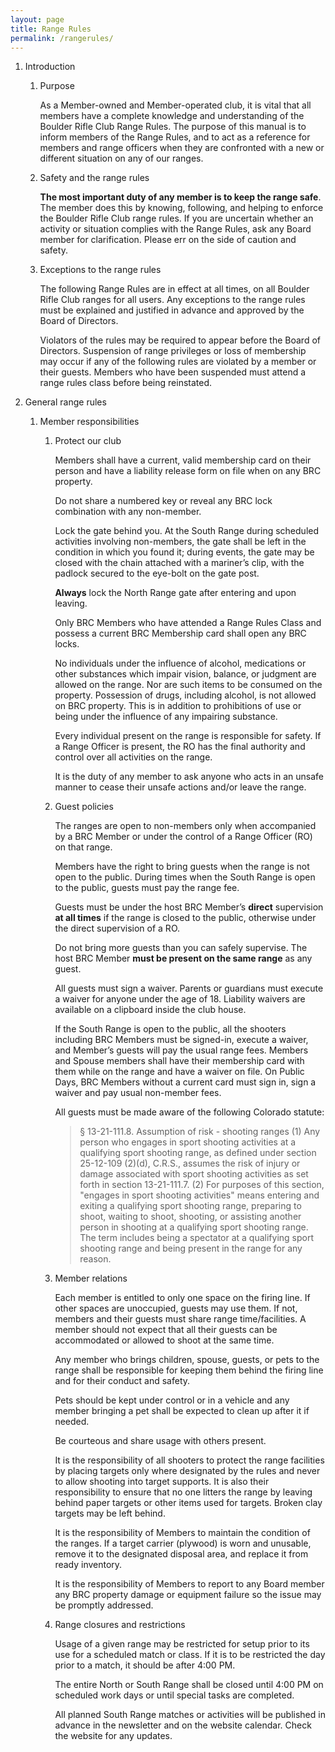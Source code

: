 ```yaml
---
layout: page
title: Range Rules
permalink: /rangerules/
---
```


1. Introduction

    1. Purpose

       As a Member-owned and Member-operated club, it is vital that all members have a complete knowledge and
       understanding of the Boulder Rifle Club Range Rules. The purpose of this manual is to inform members of the Range
       Rules, and to act as a reference for members and range officers when they are confronted with a new or different
       situation on any of our ranges.

    2. Safety and the range rules

       **The most important duty of any member is to keep the range safe**. The member does this by knowing, following,
       and helping to enforce the Boulder Rifle Club range rules. If you are uncertain whether an activity or situation
       complies with the Range Rules, ask any Board member for clarification. Please err on the side of caution and
       safety.

    3. Exceptions to the range rules

       The following Range Rules are in effect at all times, on all Boulder Rifle Club ranges for all users. Any
       exceptions to the range rules must be explained and justified in advance and approved by the Board of Directors.

       Violators of the rules may be required to appear before the Board of Directors.
       Suspension of range privileges or loss of membership may occur if any of the following rules are violated by a
       member or their guests. Members who have been suspended must attend a range rules class before being reinstated.

2. General range rules

    1. Member responsibilities

        1. Protect our club

           Members shall have a current, valid membership card on their person and have a liability release form on file
           when on any BRC property.

           Do not share a numbered key or reveal any BRC lock combination with any non-member.

           Lock the gate behind you. At the South Range during scheduled activities involving non-members, the gate
           shall be left in the condition in which you found it; during events, the gate may be closed with the chain
           attached with a mariner’s clip, with the padlock secured to the eye-bolt on the gate post.

           **Always** lock the North Range gate after entering and upon leaving.

           Only BRC Members who have attended a Range Rules Class and possess a current BRC Membership card shall open
           any BRC locks.

           No individuals under the influence of alcohol, medications or other substances which impair vision, balance,
           or judgment are allowed on the range. Nor are such items to be consumed on the property. Possession of drugs,
           including alcohol, is not allowed on BRC property. This is in addition to prohibitions of use or being under
           the influence of any impairing substance.

           Every individual present on the range is responsible for safety. If a Range Officer is present, the RO has
           the final authority and control over all activities on the range.

           It is the duty of any member to ask anyone who acts in an unsafe manner to cease their unsafe actions and/or
           leave the range.

        2. Guest policies

           The ranges are open to non-members only when accompanied by a BRC Member or under the control of a Range
           Officer (RO) on that range.

           Members have the right to bring guests when the range is not open to the public. During times when the South
           Range is open to the public, guests must pay the range fee.

           Guests must be under the host BRC Member’s **direct** supervision **at all times** if the range is closed to
           the public, otherwise under the direct supervision of a RO.

           Do not bring more guests than you can safely supervise. The host BRC Member **must be present on the same
           range** as any guest.

           All guests must sign a waiver. Parents or guardians must execute a waiver for anyone under the age of 18.
           Liability waivers are available on a clipboard inside the club house.

           If the South Range is open to the public, all the shooters including BRC Members must be signed-in, execute a
           waiver, and Member’s guests will pay the usual range fees. Members and Spouse members shall have their
           membership card with them while on the range and have a waiver on file. On Public Days, BRC Members without a
           current card must sign in, sign a waiver and pay usual non-member fees.

           All guests must be made aware of the following Colorado statute:

           > § 13-21-111.8. Assumption of risk - shooting ranges
           > (1) Any person who engages in sport shooting activities at a qualifying sport shooting range, as defined
           under section 25-12-109 (2)(d), C.R.S., assumes the risk of injury or damage associated with sport shooting
           activities as set forth in section 13-21-111.7.
           > (2) For purposes of this section, "engages in sport shooting activities" means entering and exiting a
           qualifying sport shooting range, preparing to shoot, waiting to shoot, shooting, or assisting another person
           in shooting at a qualifying sport shooting range. The term includes being a spectator at a qualifying sport
           shooting range and being present in the range for any reason.

        3. Member relations

           Each member is entitled to only one space on the firing line. If other spaces are unoccupied, guests may use
           them. If not, members and their guests must share range time/facilities. A member should not expect that all
           their guests can be accommodated or allowed to shoot at the same time.

           Any member who brings children, spouse, guests, or pets to the range shall be responsible for keeping them
           behind the firing line and for their conduct and safety.

           Pets should be kept under control or in a vehicle and any member bringing a pet shall be expected to clean up
           after it if needed.

           Be courteous and share usage with others present.

           It is the responsibility of all shooters to protect the range facilities by placing targets only where
           designated by the rules and never to allow shooting into target supports. It is also their responsibility to
           ensure that no one litters the range by leaving behind paper targets or other items used for targets. Broken
           clay targets may be left behind.

           It is the responsibility of Members to maintain the condition of the ranges. If a target carrier (plywood) is
           worn and unusable, remove it to the designated disposal area, and replace it from ready inventory.

           It is the responsibility of Members to report to any Board member any BRC property damage or equipment
           failure so the issue may be promptly addressed.

        4. Range closures and restrictions

           Usage of a given range may be restricted for setup prior to its use for a scheduled match or class. If it is
           to be restricted the day prior to a match, it should be after 4:00 PM.

           The entire North or South Range shall be closed until 4:00 PM on scheduled work days or until special tasks
           are completed.
           
           All planned South Range matches or activities will be published in advance in the newsletter and on the
           website calendar. Check the website for any updates.

    